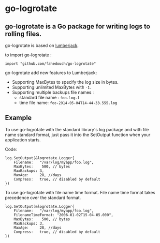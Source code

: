 # go-logrotate
## go-logrotate is a Go package for writing logs to rolling files.

go-logrotate is based on [lumberjack](https://github.com/natefinch/lumberjack).

to import go-logrotate :

    import "github.com/fahedouch/go-logrotate"

go-logrotate add new features to Lumberjack:
- Supporting MaxBytes to specify the log size in bytes.
- Supporting unlimited MaxBytes with `-1`.
- Supporting multiple backups file names :
  - standard file name : `foo.log.1`
  - time file name: `foo-2014-05-04T14-44-33.555.log`


## Example

To use go-logrotate with the standard library's log package and with file name standard format, just pass it into the SetOutput function when your application starts.

Code:

```
log.SetOutput(&logrotate.Logger{
    Filename:   "/var/log/myapp/foo.log",
    MaxBytes:    500, // bytes
    MaxBackups: 3,
    MaxAge:     28, //days
    Compress:   true, // disabled by default
})
```

To use go-logrotate with file name time format.
File name time format takes precedence over the standard format.

```
log.SetOutput(&logrotate.Logger{
    Filename:   "/var/log/myapp/foo.log",
    FilenameTimeFormat: "2006-01-02T15-04-05.000",
    MaxBytes:    500, // bytes
    MaxBackups: 3,
    MaxAge:     28, //days
    Compress:   true, // disabled by default
})
```
